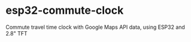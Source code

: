 # esp32-commute-clock
Commute travel time clock with Google Maps API data, using ESP32 and 2.8" TFT
